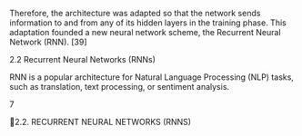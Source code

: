 Therefore, the architecture was adapted so that the network sends information to and
from any of its hidden layers in the training phase. This adaptation founded a new neural
network scheme, the Recurrent Neural Network (RNN). [39]

2.2 Recurrent Neural Networks (RNNs)

RNN is a popular architecture for Natural Language Processing (NLP) tasks, such as
translation, text processing, or sentiment analysis.

7

2.2. RECURRENT NEURAL NETWORKS (RNNS)